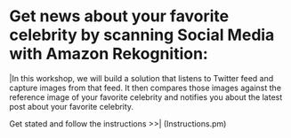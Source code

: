 # Get news about your favorite celebrity by scanning Social Media with Amazon Rekognition:

|In this workshop, we will build a solution that listens to Twitter feed and capture images from that feed. It then compares those images against the reference image of your favorite celebrity and notifies you about the latest post about your favorite celebrity.

Get stated and follow the instructions >>| (Instructions.pm)
